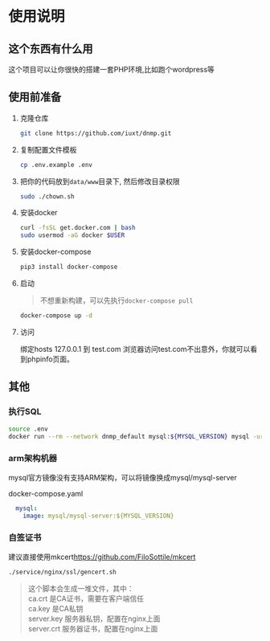 # 使用说明

## 这个东西有什么用

这个项目可以让你很快的搭建一套PHP环境,比如跑个wordpress等

## 使用前准备

1. 克隆仓库

    ```bash
    git clone https://github.com/iuxt/dnmp.git
    ```

1. 复制配置文件模板

    ```bash
    cp .env.example .env
    ```

1. 把你的代码放到`data/www`目录下, 然后修改目录权限

    ```bash
    sudo ./chown.sh
    ```

1. 安装docker

    ```bash
    curl -fsSL get.docker.com | bash
    sudo usermod -aG docker $USER
    ```

1. 安装docker-compose

    ```bash
    pip3 install docker-compose
    ```

1. 启动

    > 不想重新构建，可以先执行`docker-compose pull`

    ```bash
    docker-compose up -d
    ```

1. 访问

    绑定hosts 127.0.0.1 到 test.com
    浏览器访问test.com不出意外，你就可以看到phpinfo页面。

## 其他

### 执行SQL

```bash
source .env
docker run --rm --network dnmp_default mysql:${MYSQL_VERSION} mysql -uroot -hmysql -p${MYSQL_ROOT_PASSWORD}  -e 'CREATE DATABASE `wordpress` CHARACTER SET 'utf8mb4' COLLATE 'utf8mb4_general_ci';'
```

### arm架构机器

mysql官方镜像没有支持ARM架构，可以将镜像换成mysql/mysql-server

docker-compose.yaml

```yaml
  mysql:
    image: mysql/mysql-server:${MYSQL_VERSION}
```

### 自签证书

建议直接使用mkcert<https://github.com/FiloSottile/mkcert>

```bash
./service/nginx/ssl/gencert.sh
```

> 这个脚本会生成一堆文件，其中：  
> ca.crt      是CA证书，需要在客户端信任  
> ca.key      是CA私钥  
> server.key  服务器私钥，配置在nginx上面  
> server.crt  服务器证书，配置在nginx上面  
